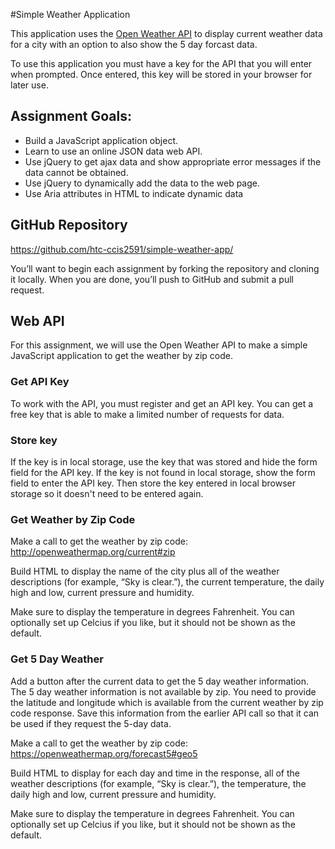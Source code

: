 #Simple Weather Application

This application uses the [Open Weather API](http://openweathermap.org/api) to display current weather data for a city with an option to also show the 5 day forcast data.

To use this application you must have a key for the API that you will enter when prompted.  Once entered, this key will be stored in your browser for later use.

## Assignment Goals:

- Build a JavaScript application object.
- Learn to use an online JSON data web API.
- Use jQuery to get ajax data and show appropriate error messages if the data cannot be obtained.
- Use jQuery to dynamically add the data to the web page.
- Use Aria attributes in HTML to indicate dynamic data


## GitHub Repository
https://github.com/htc-ccis2591/simple-weather-app/

You’ll want to begin each assignment by forking the repository and cloning it locally.  When you are done, you’ll push to GitHub and submit a pull request.

## Web API
For this assignment, we will use the Open Weather API to make a simple JavaScript application to get the weather by zip code.  

### Get API Key
To work with the API, you must register and get an API key.  You can get a free key that is able to make a limited number of requests for data.

### Store key
If the key is in local storage, use the key that was stored and hide the form field for the API key.  If the key is not found in local storage, show the form field to enter the API key. Then store the key entered in local browser storage so it doesn't need to be entered again. 

### Get Weather by Zip Code
Make a call to get the weather by zip code:  http://openweathermap.org/current#zip

Build HTML to display the name of the city plus all of the weather descriptions (for example, “Sky is clear.”), the current temperature, the daily high and low, current pressure and humidity.

Make sure to display the temperature in degrees Fahrenheit.  You can optionally set up Celcius if you like, but it should not be shown as the default.

### Get 5 Day Weather
Add a button after the current data to get the 5 day weather information.  The 5 day weather information is not available by zip.  You need to provide the latitude and longitude which is available from the current weather by zip code response.  Save this information from the earlier API call so that it can be used if they request the 5-day data.

Make a call to get the weather by zip code:  https://openweathermap.org/forecast5#geo5

Build HTML to display for each day and time in the response, all of the weather descriptions (for example, “Sky is clear.”), the temperature, the daily high and low, current pressure and humidity. 

Make sure to display the temperature in degrees Fahrenheit.  You can optionally set up Celcius if you like, but it should not be shown as the default.
